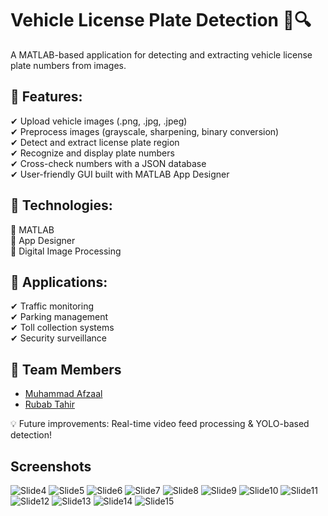 # Vehicle License Plate Detection 🚗🔍  
A MATLAB-based application for detecting and extracting vehicle license plate numbers from images.  

## 🚀 Features:  
✔ Upload vehicle images (.png, .jpg, .jpeg)  
✔ Preprocess images (grayscale, sharpening, binary conversion)  
✔ Detect and extract license plate region  
✔ Recognize and display plate numbers  
✔ Cross-check numbers with a JSON database  
✔ User-friendly GUI built with MATLAB App Designer  

## 🔧 Technologies:  
🔹 MATLAB  
🔹 App Designer  
🔹 Digital Image Processing  

## 📌 Applications:  
✔ Traffic monitoring  
✔ Parking management  
✔ Toll collection systems  
✔ Security surveillance  

## 👥 Team Members  
- [Muhammad Afzaal](https://github.com/mianafzaal297)  
- [Rubab Tahir](https://github.com/rubabkhanbzp)  

💡 Future improvements: Real-time video feed processing & YOLO-based detection!  

## Screenshots

![Slide4](https://github.com/user-attachments/assets/a2ef5287-530e-4365-ab59-841974c03629)
![Slide5](https://github.com/user-attachments/assets/d18cdf26-ee40-4bc6-a075-85f728305b02)
![Slide6](https://github.com/user-attachments/assets/54815275-2385-4e90-9cf9-11b6c97dfe3d)
![Slide7](https://github.com/user-attachments/assets/fd8c111a-f062-4df7-832a-867852a3db56)
![Slide8](https://github.com/user-attachments/assets/2da72a6f-37b9-4b7d-ae65-564f69dfacef)
![Slide9](https://github.com/user-attachments/assets/9c887232-c92e-4626-acfd-4580bcf41dae)
![Slide10](https://github.com/user-attachments/assets/e64ef99b-7f85-49c1-9bf9-0283f8022056)
![Slide11](https://github.com/user-attachments/assets/fd13d0ef-3a5c-479c-885e-720780166d05)
![Slide12](https://github.com/user-attachments/assets/f4a50eb2-fa35-4101-8a59-86c822adc337)
![Slide13](https://github.com/user-attachments/assets/c11d167e-31d6-48d3-bb12-3181f1d1fcd0)
![Slide14](https://github.com/user-attachments/assets/aea9eed4-c306-450d-b3b3-949fcae47c4c)
![Slide15](https://github.com/user-attachments/assets/9aedc48c-43e4-4101-967c-09a56598e983)
